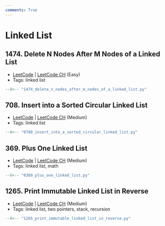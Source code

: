 ```yaml
---
comments: True
---
```


# Linked List

## 1474. Delete N Nodes After M Nodes of a Linked List

-   [LeetCode](https://leetcode.com/problems/delete-n-nodes-after-m-nodes-of-a-linked-list/) | [LeetCode CH](https://leetcode.cn/problems/delete-n-nodes-after-m-nodes-of-a-linked-list/) (Easy)
-   Tags: linked list

```python
--8<-- "1474_delete_n_nodes_after_m_nodes_of_a_linked_list.py"
```

## 708. Insert into a Sorted Circular Linked List

-   [LeetCode](https://leetcode.com/problems/insert-into-a-sorted-circular-linked-list/) | [LeetCode CH](https://leetcode.cn/problems/insert-into-a-sorted-circular-linked-list/) (Medium)
-   Tags: linked list

```python
--8<-- "0708_insert_into_a_sorted_circular_linked_list.py"
```

## 369. Plus One Linked List

-   [LeetCode](https://leetcode.com/problems/plus-one-linked-list/) | [LeetCode CH](https://leetcode.cn/problems/plus-one-linked-list/) (Medium)
-   Tags: linked list, math

```python
--8<-- "0369_plus_one_linked_list.py"
```

## 1265. Print Immutable Linked List in Reverse

-   [LeetCode](https://leetcode.com/problems/print-immutable-linked-list-in-reverse/) | [LeetCode CH](https://leetcode.cn/problems/print-immutable-linked-list-in-reverse/) (Medium)
-   Tags: linked list, two pointers, stack, recursion

```python
--8<-- "1265_print_immutable_linked_list_in_reverse.py"
```
